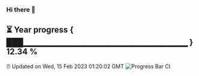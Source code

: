 ### Hi there 👋
⏳ Year progress { ███▁▁▁▁▁▁▁▁▁▁▁▁▁▁▁▁▁▁▁▁▁▁▁▁▁▁▁ } 12.34 %
---
⏰ Updated on Wed, 15 Feb 2023 01:20:02 GMT
![Progress Bar CI](https://github.com/liununu/liununu/workflows/Progress%20Bar%20CI/badge.svg)
